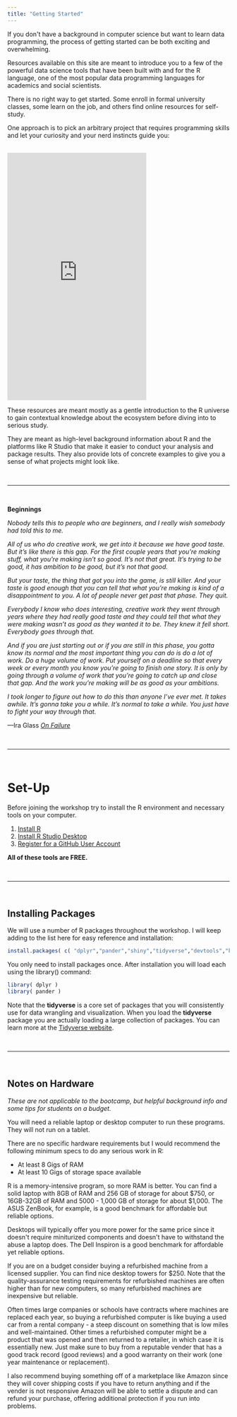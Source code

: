 ```yaml
---
title: "Getting Started"
---
```



If you don't have a background in computer science but want to learn data programming, the process of getting started can be both exciting and overwhelming. 

Resources available on this site are meant to introduce you to a few of the powerful data science tools that have been built with and for the R language, one of the most popular data programming languages for academics and social scientists. 

There is no right way to get started. Some enroll in formal university classes, some learn on the job, and others find online resources for self-study.

One approach is to pick an arbitrary project that requires programming skills and let your curiosity and your nerd instincts guide you:

<br>

<iframe width="315" height="560" src="https://www.youtube.com/embed/vv6umXQHzKs" title="YouTube video player" frameborder="0" allow="accelerometer; autoplay; clipboard-write; encrypted-media; gyroscope; picture-in-picture" allowfullscreen></iframe>

<br>

These resources are meant mostly as a gentle introduction to the R universe to gain contextual knowledge about the ecosystem before diving into to serious study. 

They are meant as high-level background information about R and the platforms like R Studio that make it easier to conduct your analysis and package results. They also provide lots of concrete examples to give you a sense of what projects might look like. 

<br>
<hr>
<br>

**Beginnings** 

*Nobody tells this to people who are beginners, and I really wish somebody had told this to me.*

*All of us who do creative work, we get into it because we have good taste. But it’s like there is this gap. For the first couple years that you’re making stuff, what you’re making isn’t so good. It’s not that great. It’s trying to be good, it has ambition to be good, but it’s not that good.*

*But your taste, the thing that got you into the game, is still killer. And your taste is good enough that you can tell that what you’re making is kind of a disappointment to you. A lot of people never get past that phase. They quit.*

*Everybody I know who does interesting, creative work they went through years where they had really good taste and they could tell that what they were making wasn’t as good as they wanted it to be. They knew it fell short. Everybody goes through that.*

*And if you are just starting out or if you are still in this phase, you gotta know its normal and the most important thing you can do is do a lot of work. Do a huge volume of work. Put yourself on a deadline so that every week or every month you know you’re going to finish one story. It is only by going through a volume of work that you’re going to catch up and close that gap. And the work you’re making will be as good as your ambitions.*

*I took longer to figure out how to do this than anyone I’ve ever met. It takes awhile. It’s gonna take you a while. It’s normal to take a while. You just have to fight your way through that.*

—Ira Glass [*On Failure*](https://jamesclear.com/ira-glass-failure)

<br>
<hr>
<br>


# Set-Up

Before joining the workshop try to install the R environment and necessary tools on your computer. 

1. [Install R](https://cran.rstudio.com/) 
2. [Install R Studio Desktop](https://www.rstudio.com/products/rstudio/download/)  
3. [Register for a GitHub User Account](https://github.com/join)

**All of these tools are FREE.**

<br>
<hr> 
<br> 


## Installing Packages

We will use a number of R packages throughout the workshop. I will keep adding to the list here for easy reference and installation: 


```r
install.packages( c( "dplyr","pander","shiny","tidyverse","devtools","knitr" ) )
```

You only need to install packages once. After installation you will load each using the library() command: 

```r
library( dplyr )
library( pander )
```

Note that the **tidyverse** is a core set of packages that you will consistently use for data wrangling and visualization. When you load the **tidyverse** package you are actually loading a large collection of packages. You can learn more at the [Tidyverse website](https://www.tidyverse.org/packages/). 


<br>
<hr> 
<br> 

## Notes on Hardware 

*These are not applicable to the bootcamp, but helpful background info and some tips for students on a budget.*

You will need a reliable laptop or desktop computer to run these programs. They will not run on a tablet. 

There are no specific hardware requirements but I would recommend the following minimum specs to do any serious work in R: 

* At least 8 Gigs of RAM 
* At least 10 Gigs of storage space available

R is a memory-intensive program, so more RAM is better. You can find a solid laptop with 8GB of RAM and 256 GB of storage for about $750, or 16GB-32GB of RAM and 5000 - 1,000 GB of storage for about $1,000. The ASUS ZenBook, for example, is a good benchmark for affordable but reliable options. 

Desktops will typically offer you more power for the same price since it doesn't require miniturized components and doesn't have to withstand the abuse a laptop does. The Dell Inspiron is a good benchmark for affordable yet reliable options. 

If you are on a budget consider buying a refurbished machine from a licensed supplier. You can find nice desktop towers for $250. Note that the quality-assurance testing requirements for refurbished machines are often higher than for new computers, so many refurbished machines are inexpensive but reliable. 

Often times large companies or schools have contracts where machines are replaced each year, so buying a refurbished computer is like buying a used car from a rental company - a steep discount on something that is low miles and well-maintained. Other times a refurbished computer might be a product that was opened and then returned to a retailer, in which case it is essentially new. Just make sure to buy from a reputable vender that has a good track record (good reviews) and a good warranty on their work (one year maintenance or replacement). 

I also recommend buying something off of a marketplace like Amazon since they will cover shipping costs if you have to return anything and if the vender is not responsive Amazon will be able to settle a dispute and can refund your purchase, offering additional protection if you run into problems. 

